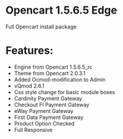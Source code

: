 # Opencart 1.5.6.5 Edge
Full Opencart install package

Features:
========

* Engine from Opencart 1.5.6.5_rc
* Theme from Opencart 2.0.3.1
* Added Ocmod-modification to Admin
* vQmod 2.6.1
* Css style change for basic module boxes
* Cardinity Payment Gateway
* Checkout FI Payment Gateway
* eWay Payment Gateway
* First Data Payment Gateway
* Product Option Checked
* Full Responsive
